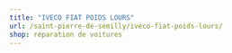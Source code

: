 ```yaml
---
title: "IVECO FIAT POIDS LOURS"
url: /saint-pierre-de-semilly/iveco-fiat-poids-lours/
shop: réparation de voitures
---
```

